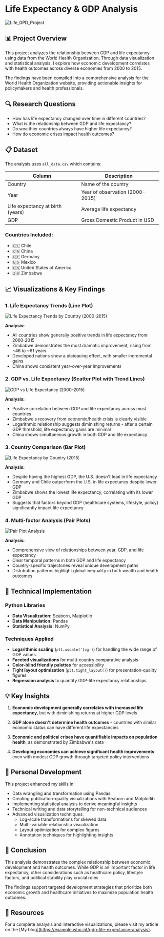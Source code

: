 # Life Expectancy & GDP Analysis

![Life_GPD_Project](https://github.com/user-attachments/assets/e5afdcf9-bd0b-4714-95e3-0df13f0c9516)

## 📊 Project Overview

This project analyzes the relationship between GDP and life expectancy using data from the World Health Organization. Through data visualization and statistical analysis, I explore how economic development correlates with health outcomes across diverse economies from 2000 to 2015.

The findings have been compiled into a comprehensive analysis for the World Health Organization website, providing actionable insights for policymakers and health professionals.

## 🔍 Research Questions

- How has life expectancy changed over time in different countries?
- What is the relationship between GDP and life expectancy?
- Do wealthier countries always have higher life expectancy?
- How do economic crises impact health outcomes?

## 📋 Dataset

The analysis uses `all_data.csv` which contains:

| Column | Description |
|--------|-------------|
| Country | Name of the country |
| Year | Year of observation (2000-2015) |
| Life expectancy at birth (years) | Average life expectancy |
| GDP | Gross Domestic Product in USD |

### Countries Included:

- 🇨🇱 Chile
- 🇨🇳 China
- 🇩🇪 Germany
- 🇲🇽 Mexico
- 🇺🇸 United States of America
- 🇿🇼 Zimbabwe

## 📈 Visualizations & Key Findings

### 1. Life Expectancy Trends (Line Plot)

![Life Expectancy Trends by Country (2000-2015)](https://github.com/user-attachments/assets/2dcd9f46-4a5c-4b97-8bfc-4317f253ea87)



**Analysis:**
- All countries show generally positive trends in life expectancy from 2000-2015
- Zimbabwe demonstrates the most dramatic improvement, rising from ~46 to ~61 years
- Developed nations show a plateauing effect, with smaller incremental gains
- China shows consistent year-over-year improvements

### 2. GDP vs. Life Expectancy (Scatter Plot with Trend Lines)

![GDP vs Life Expectancy (2000-2015)](https://github.com/user-attachments/assets/1c027ff6-4613-4504-9190-b9a153f0cc0d)


**Analysis:**
- Positive correlation between GDP and life expectancy across most countries
- Zimbabwe's recovery from economic/health crisis is clearly visible
- Logarithmic relationship suggests diminishing returns - after a certain GDP threshold, life expectancy gains are minimal
- China shows simultaneous growth in both GDP and life expectancy

### 3. Country Comparison (Bar Plot)

![Life Expectancy by Country (2015)](https://github.com/user-attachments/assets/e969cc84-150d-4f06-88a7-2ad4ffc0becc)


**Analysis:**
- Despite having the highest GDP, the U.S. doesn't lead in life expectancy
- Germany and Chile outperform the U.S. in life expectancy despite lower GDP
- Zimbabwe shows the lowest life expectancy, correlating with its lower GDP
- Suggests that factors beyond GDP (healthcare systems, lifestyle, policy) significantly impact life expectancy

### 4. Multi-factor Analysis (Pair Plots)

![Pair Plot Analysis](https://github.com/user-attachments/assets/b6722d91-2b17-4952-904d-58739ee9fcbe)



**Analysis:**
- Comprehensive view of relationships between year, GDP, and life expectancy
- Clear temporal patterns in both GDP and life expectancy
- Country-specific trajectories reveal unique development paths
- Distribution patterns highlight global inequality in both wealth and health outcomes

## 🧰 Technical Implementation

### Python Libraries
- **Data Visualization:** Seaborn, Matplotlib
- **Data Manipulation:** Pandas
- **Statistical Analysis:** NumPy

### Techniques Applied
- **Logarithmic scaling** (`plt.xscale('log')`) for handling the wide range of GDP values
- **Faceted visualizations** for multi-country comparative analysis
- **Color-blind friendly palettes** for accessibility
- **Tight layout optimization** (`plt.tight_layout()`) for presentation-quality figures
- **Regression analysis** to quantify GDP-life expectancy relationships

## 💡 Key Insights

1. **Economic development generally correlates with increased life expectancy**, but with diminishing returns at higher GDP levels

2. **GDP alone doesn't determine health outcomes** - countries with similar economic status can have different life expectancies

3. **Economic and political crises have quantifiable impacts on population health**, as demonstrated by Zimbabwe's data

4. **Developing economies can achieve significant health improvements** even with modest GDP growth through targeted policy interventions

## 🌟 Personal Development

This project enhanced my skills in:

- Data wrangling and transformation using Pandas
- Creating publication-quality visualizations with Seaborn and Matplotlib
- Implementing statistical analysis to derive meaningful insights
- Technical writing and data storytelling for non-technical audiences
- Advanced visualization techniques:
  - Log-scale transformations for skewed data
  - Multi-variable relationship visualization
  - Layout optimization for complex figures
  - Annotation techniques for highlighting insights


## 📝 Conclusion

This analysis demonstrates the complex relationship between economic development and health outcomes. While GDP is an important factor in life expectancy, other considerations such as healthcare policy, lifestyle factors, and political stability play crucial roles.

The findings support targeted development strategies that prioritize both economic growth and healthcare initiatives to maximize population health outcomes.

## 🔗 Resources

For a complete analysis and interactive visualizations, please visit my article on the [My blog][(https://example.who.int/gdp-life-expectancy-analysis)](https://medium.com/@loudiern.tharon.pro/the-gdp-life-expectancy-connection-what-global-data-reveals-about-our-health-e9dd0becfe22).
